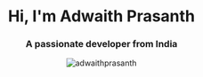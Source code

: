 <h1 align="center">Hi, I'm Adwaith Prasanth</h1>
<h3 align="center">A passionate developer from India</h3>

<p align="center"> <img src="https://komarev.com/ghpvc/?username=adwaithprasanth&label=Profile%20views&color=blueviolet&style=flat-square" alt="adwaithprasanth" /> </p>
